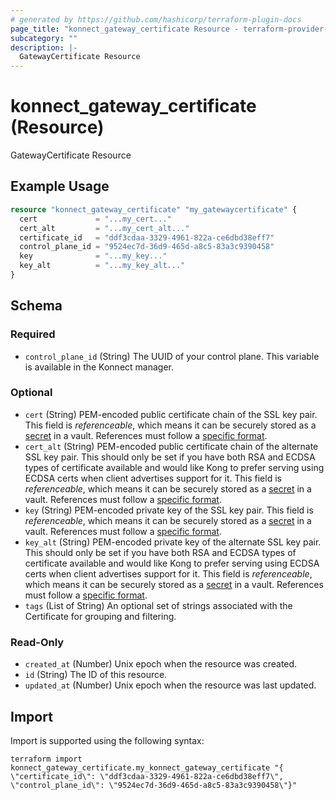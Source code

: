 ```yaml
---
# generated by https://github.com/hashicorp/terraform-plugin-docs
page_title: "konnect_gateway_certificate Resource - terraform-provider-konnect"
subcategory: ""
description: |-
  GatewayCertificate Resource
---
```


# konnect_gateway_certificate (Resource)

GatewayCertificate Resource

## Example Usage

```terraform
resource "konnect_gateway_certificate" "my_gatewaycertificate" {
  cert             = "...my_cert..."
  cert_alt         = "...my_cert_alt..."
  certificate_id   = "ddf3cdaa-3329-4961-822a-ce6dbd38eff7"
  control_plane_id = "9524ec7d-36d9-465d-a8c5-83a3c9390458"
  key              = "...my_key..."
  key_alt          = "...my_key_alt..."
}
```

<!-- schema generated by tfplugindocs -->
## Schema

### Required

- `control_plane_id` (String) The UUID of your control plane. This variable is available in the Konnect manager.

### Optional

- `cert` (String) PEM-encoded public certificate chain of the SSL key pair. This field is _referenceable_, which means it can be securely stored as a [secret](/gateway/latest/plan-and-deploy/security/secrets-management/getting-started) in a vault. References must follow a [specific format](/gateway/latest/plan-and-deploy/security/secrets-management/reference-format).
- `cert_alt` (String) PEM-encoded public certificate chain of the alternate SSL key pair. This should only be set if you have both RSA and ECDSA types of certificate available and would like Kong to prefer serving using ECDSA certs when client advertises support for it. This field is _referenceable_, which means it can be securely stored as a [secret](/gateway/latest/plan-and-deploy/security/secrets-management/getting-started) in a vault. References must follow a [specific format](/gateway/latest/plan-and-deploy/security/secrets-management/reference-format).
- `key` (String) PEM-encoded private key of the SSL key pair. This field is _referenceable_, which means it can be securely stored as a [secret](/gateway/latest/plan-and-deploy/security/secrets-management/getting-started) in a vault. References must follow a [specific format](/gateway/latest/plan-and-deploy/security/secrets-management/reference-format).
- `key_alt` (String) PEM-encoded private key of the alternate SSL key pair. This should only be set if you have both RSA and ECDSA types of certificate available and would like Kong to prefer serving using ECDSA certs when client advertises support for it. This field is _referenceable_, which means it can be securely stored as a [secret](/gateway/latest/plan-and-deploy/security/secrets-management/getting-started) in a vault. References must follow a [specific format](/gateway/latest/plan-and-deploy/security/secrets-management/reference-format).
- `tags` (List of String) An optional set of strings associated with the Certificate for grouping and filtering.

### Read-Only

- `created_at` (Number) Unix epoch when the resource was created.
- `id` (String) The ID of this resource.
- `updated_at` (Number) Unix epoch when the resource was last updated.

## Import

Import is supported using the following syntax:

```shell
terraform import konnect_gateway_certificate.my_konnect_gateway_certificate "{ \"certificate_id\": \"ddf3cdaa-3329-4961-822a-ce6dbd38eff7\",  \"control_plane_id\": \"9524ec7d-36d9-465d-a8c5-83a3c9390458\"}"
```
